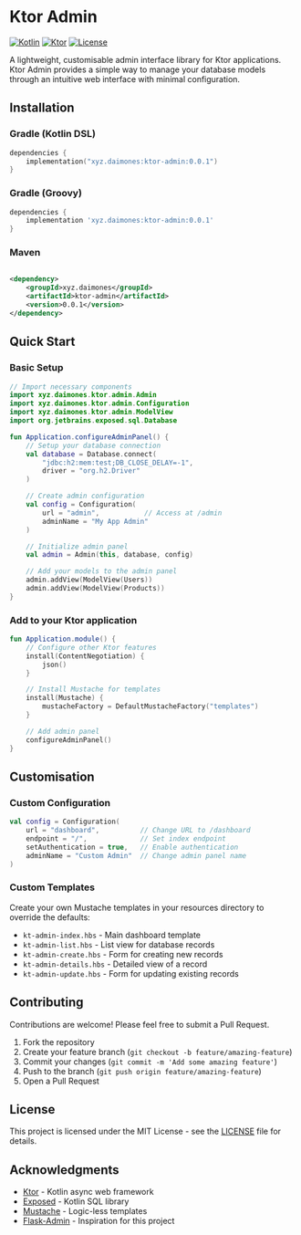 # Ktor Admin

[![Kotlin](https://img.shields.io/badge/Kotlin-1.7.0+-blue.svg)](https://kotlinlang.org)
[![Ktor](https://img.shields.io/badge/Ktor-2.0.0+-blue.svg)](https://ktor.io/)
[![License](https://img.shields.io/badge/License-MIT-blue.svg)](LICENSE)

A lightweight, customisable admin interface library for Ktor applications. Ktor Admin provides a simple way to manage
your database models through an intuitive web interface with minimal configuration.

## Installation

### Gradle (Kotlin DSL)

```kotlin
dependencies {
    implementation("xyz.daimones:ktor-admin:0.0.1")
}
```

### Gradle (Groovy)

```groovy
dependencies {
    implementation 'xyz.daimones:ktor-admin:0.0.1'
}
```

### Maven

```xml

<dependency>
    <groupId>xyz.daimones</groupId>
    <artifactId>ktor-admin</artifactId>
    <version>0.0.1</version>
</dependency>
```

## Quick Start

### Basic Setup

```kotlin
// Import necessary components
import xyz.daimones.ktor.admin.Admin
import xyz.daimones.ktor.admin.Configuration
import xyz.daimones.ktor.admin.ModelView
import org.jetbrains.exposed.sql.Database

fun Application.configureAdminPanel() {
    // Setup your database connection
    val database = Database.connect(
        "jdbc:h2:mem:test;DB_CLOSE_DELAY=-1",
        driver = "org.h2.Driver"
    )

    // Create admin configuration
    val config = Configuration(
        url = "admin",           // Access at /admin
        adminName = "My App Admin"
    )

    // Initialize admin panel
    val admin = Admin(this, database, config)

    // Add your models to the admin panel
    admin.addView(ModelView(Users))
    admin.addView(ModelView(Products))
}
```

### Add to your Ktor application

```kotlin
fun Application.module() {
    // Configure other Ktor features
    install(ContentNegotiation) {
        json()
    }

    // Install Mustache for templates
    install(Mustache) {
        mustacheFactory = DefaultMustacheFactory("templates")
    }

    // Add admin panel
    configureAdminPanel()
}
```

## Customisation

### Custom Configuration

```kotlin
val config = Configuration(
    url = "dashboard",          // Change URL to /dashboard
    endpoint = "/",             // Set index endpoint
    setAuthentication = true,   // Enable authentication
    adminName = "Custom Admin"  // Change admin panel name
)
```

### Custom Templates

Create your own Mustache templates in your resources directory to override the defaults:

- `kt-admin-index.hbs` - Main dashboard template
- `kt-admin-list.hbs` - List view for database records
- `kt-admin-create.hbs` - Form for creating new records
- `kt-admin-details.hbs` - Detailed view of a record
- `kt-admin-update.hbs` - Form for updating existing records

## Contributing

Contributions are welcome! Please feel free to submit a Pull Request.

1. Fork the repository
2. Create your feature branch (`git checkout -b feature/amazing-feature`)
3. Commit your changes (`git commit -m 'Add some amazing feature'`)
4. Push to the branch (`git push origin feature/amazing-feature`)
5. Open a Pull Request

## License

This project is licensed under the MIT License - see the [LICENSE](LICENSE) file for details.

## Acknowledgments

- [Ktor](https://ktor.io/) - Kotlin async web framework
- [Exposed](https://github.com/JetBrains/Exposed) - Kotlin SQL library
- [Mustache](https://github.com/spullara/mustache.java) - Logic-less templates
- [Flask-Admin](https://github.com/flask-admin/flask-admin) - Inspiration for this project
